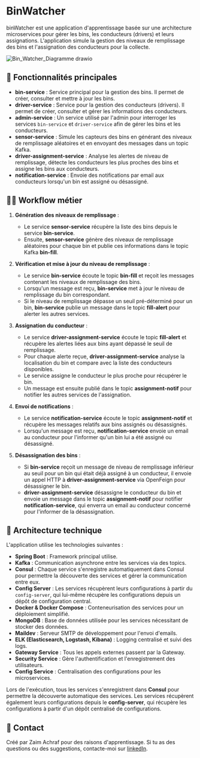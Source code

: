# BinWatcher
binWatcher est une application d'apprentissage basée sur une architecture microservices pour gérer les bins, les conducteurs (drivers) et leurs assignations. L'application simule la gestion des niveaux de remplissage des bins et l'assignation des conducteurs pour la collecte.


![Bin_Watcher_Diagramme drawio](https://github.com/user-attachments/assets/49cb41f0-aea2-489c-a5f1-98b97230aba1)


## 🚀 Fonctionnalités principales

- **bin-service** : Service principal pour la gestion des bins. Il permet de créer, consulter et mettre à jour les bins.
- **driver-service** : Service pour la gestion des conducteurs (drivers). Il permet de créer, consulter et gérer les informations des conducteurs.
- **admin-service** : Un service utilisé par l'admin pour interroger les services `bin-service` et `driver-service` afin de gérer les bins et les conducteurs.
- **sensor-service** : Simule les capteurs des bins en générant des niveaux de remplissage aléatoires et en envoyant des messages dans un topic Kafka.
- **driver-assignment-service** : Analyse les alertes de niveau de remplissage, détecte les conducteurs les plus proches des bins et assigne les bins aux conducteurs.
- **notification-service** : Envoie des notifications par email aux conducteurs lorsqu'un bin est assigné ou désassigné.

## 🧑‍💼 Workflow métier

1. **Génération des niveaux de remplissage** :
   - Le service **sensor-service** récupère la liste des bins depuis le service **bin-service**.
   - Ensuite, **sensor-service** génère des niveaux de remplissage aléatoires pour chaque bin et publie ces informations dans le topic Kafka **bin-fill**.

2. **Vérification et mise à jour du niveau de remplissage** :
   - Le service **bin-service** écoute le topic **bin-fill** et reçoit les messages contenant les niveaux de remplissage des bins.
   - Lorsqu'un message est reçu, **bin-service** met à jour le niveau de remplissage du bin correspondant.
   - Si le niveau de remplissage dépasse un seuil pré-déterminé pour un bin, **bin-service** publie un message dans le topic **fill-alert** pour alerter les autres services.

3. **Assignation du conducteur** :
   - Le service **driver-assignment-service** écoute le topic **fill-alert** et récupère les alertes liées aux bins ayant dépassé le seuil de remplissage.
   - Pour chaque alerte reçue, **driver-assignment-service** analyse la localisation du bin et compare avec la liste des conducteurs disponibles.
   - Le service assigne le conducteur le plus proche pour récupérer le bin.
   - Un message est ensuite publié dans le topic **assignment-notif** pour notifier les autres services de l'assignation.

4. **Envoi de notifications** :
   - Le service **notification-service** écoute le topic **assignment-notif** et récupère les messages relatifs aux bins assignés ou désassignés.
   - Lorsqu'un message est reçu, **notification-service** envoie un email au conducteur pour l'informer qu'un bin lui a été assigné ou désassigné.

5. **Désassignation des bins** :
   - Si **bin-service** reçoit un message de niveau de remplissage inférieur au seuil pour un bin qui était déjà assigné à un conducteur, il envoie un appel HTTP à **driver-assignment-service** via OpenFeign pour désassigner le bin.
   - **driver-assignment-service** désassigne le conducteur du bin et envoie un message dans le topic **assignment-notif** pour notifier **notification-service**, qui enverra un email au conducteur concerné pour l'informer de la désassignation.

## 🧱 Architecture technique

L'application utilise les technologies suivantes :

- **Spring Boot** : Framework principal utilise.
- **Kafka** : Communication asynchrone entre les services via des topics.
- **Consul** : Chaque service s'enregistre automatiquement dans Consul pour permettre la découverte des services et gérer la communication entre eux.
- **Config Server** : Les services récupèrent leurs configurations à partir du `config-server`, qui lui-même récupère les configurations depuis un dépôt de configuration central.
- **Docker & Docker Compose** : Conteneurisation des services pour un déploiement simplifié.
- **MongoDB** : Base de données utilisée pour les services nécessitant de stocker des données.
- **Maildev** : Serveur SMTP de développement pour l'envoi d'emails.
- **ELK (Elasticsearch, Logstash, Kibana)** : Logging centralisé et suivi des logs.
- **Gateway Service** : Tous les appels externes passent par la Gateway.
- **Security Service** : Gère l'authentification et l'enregistrement des utilisateurs.
- **Config Service** : Centralisation des configurations pour les microservices.

Lors de l'exécution, tous les services s'enregistrent dans **Consul** pour permettre la découverte automatique des services. Les services récupèrent également leurs configurations depuis le **config-server**, qui récupère les configurations à partir d'un dépôt centralisé de configurations.

## 📧 Contact
Créé par Zaim Achraf pour des raisons d'apprentissage. Si tu as des questions ou des suggestions, contacte-moi sur [linkedIn](https://www.linkedin.com/in/achraf-zaim-443936233/).
